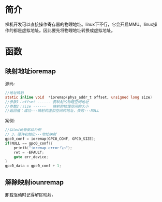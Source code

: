 # 简介
裸机开发可以直接操作寄存器的物理地址。linux下不行，它会开启MMU。linux操作的都是虚拟地址。因此要先将物理地址转换成虚拟地址。
# 函数
## 映射地址ioremap
源码:
```c
//地址映射
static inline void  *ioremap(phys_addr_t offset, unsigned long size)
//参数1：offset ------ 要映射的物理空间地址
//参数2：size ------   映射的物理空间的大小
//返回值：成功---映射的虚拟空间的地址，失败---NULL
```
案例:
```c
//以led设备驱动为例
// 3，硬件初始化---地址映射
gpc0_conf = ioremap(GPC0_CONF, GPC0_SIZE);
if(NULL == gpc0_conf){
    printk("ioremap error!\n");
    ret = -EFAULT;
    goto err_device;
}
gpc0_data = gpc0_conf + 1;
```
## 解除映射iounremap
卸载驱动时记得解除映射。
